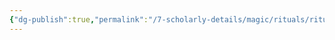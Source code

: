 ```yaml
---
{"dg-publish":true,"permalink":"/7-scholarly-details/magic/rituals/rituals/","noteIcon":""}
---
```


